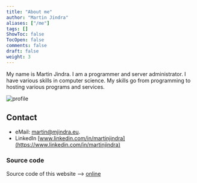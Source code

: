 ```yaml
---
title: "About me"
author: "Martin Jindra"
aliases: ["/me"]
tags: []
ShowToc: false
TocOpen: false
comments: false
draft: false
weight: 3
---
```


My name is Martin Jindra. I am a programmer and server administrator. I have various skills in computer science. My skills go from programming to hosting various programs and services.

![profile](/img/profile.png#center)

## Contact

+ eMail: [martin@mjindra.eu](mailto:martin@mjindra.eu).
+ LinkedIn [www.linkedin.com/in/martinjindra](https://www.linkedin.com/in/martinjindra)

### Source code

Source code of this website --> [online](https://github.com/MartinJindra/mjindra.eu)
